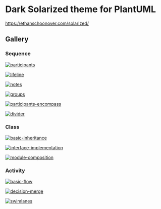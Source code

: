 # Dark Solarized theme for PlantUML

https://ethanschoonover.com/solarized/

## Gallery

<!-- gallery:start -->

### Sequence

[![participants](https://www.plantuml.com/plantuml/svg/~1UDfDaarkn20CXVT8t84U88Cwlz8igfdfpxgLUW6IC0rgWbCmggQdBy59QnReoT_3zfCuHJG1qz1BSOUT7QoAq9lWVcnRjIPygck0GNM8Opng7SptwiDXb-eKRMZ0e_MuQc3G49prUioDgj8cwi4uhsSjnZp4DMuq7jKhqoQg5m0fJ8CG59qpqyJlfQWX-RpFRIfUc2R3MeffcG1zUVN8D1asKkHD7TwexJFJPDXAqHeqjObsAZunJORTDABlROCEVCmZ_ZKPzb9y9PlilFaRqsGuI95lLJsKIEgeta5HRWxM19Qy76q8pKavsHAXY1pi22pHEDeltVw2S7eei0IIucHzMxx8Bv7sh8e0)](https://www.plantuml.com/plantuml/uml/~1UDfDaarkn20CXVT8t84U88Cwlz8igfdfpxgLUW6IC0rgWbCmggQdBy59QnReoT_3zfCuHJG1qz1BSOUT7QoAq9lWVcnRjIPygck0GNM8Opng7SptwiDXb-eKRMZ0e_MuQc3G49prUioDgj8cwi4uhsSjnZp4DMuq7jKhqoQg5m0fJ8CG59qpqyJlfQWX-RpFRIfUc2R3MeffcG1zUVN8D1asKkHD7TwexJFJPDXAqHeqjObsAZunJORTDABlROCEVCmZ_ZKPzb9y9PlilFaRqsGuI95lLJsKIEgeta5HRWxM19Qy76q8pKavsHAXY1pi22pHEDeltVw2S7eei0IIucHzMxx8Bv7sh8e0)

[![lifeline](https://www.plantuml.com/plantuml/svg/~1UDfTaB5g0p4CXdS_XOvs2bmC6JE4BA5RXxw1pbREfh8LPBc5FdqlJQw1R3-VzFq87PkXMY_i1ajK29emQlwXE4RKJpYh54XcbxRtNl5xEsTBVUgDD4WrghODKhnefkelIy_uLzDymLpzFJli9XWiVw4HI7N8EH2C1vXaWZqaOXPtpV-e4PyX8BERClFANrxVFawdzrMvNMT92IFireAPH6U2pMPP2yl8o2bPrmfHAa6k3-FEDJovmx2uaPWURkiXK6lE7Qd6wxz-0R8QQdG0)](https://www.plantuml.com/plantuml/uml/~1UDfTaB5g0p4CXdS_XOvs2bmC6JE4BA5RXxw1pbREfh8LPBc5FdqlJQw1R3-VzFq87PkXMY_i1ajK29emQlwXE4RKJpYh54XcbxRtNl5xEsTBVUgDD4WrghODKhnefkelIy_uLzDymLpzFJli9XWiVw4HI7N8EH2C1vXaWZqaOXPtpV-e4PyX8BERClFANrxVFawdzrMvNMT92IFireAPH6U2pMPP2yl8o2bPrmfHAa6k3-FEDJovmx2uaPWURkiXK6lE7Qd6wxz-0R8QQdG0)

[![notes](https://www.plantuml.com/plantuml/svg/~1UDfbKqsFcp0GlVChfcnELi7TMuLIj5artHwsFRJf6Jbu0bOCWsopqROglxt3HtPfAo7PFFkzUVCOxdnGBlIDZTw46Xi4JrOvynDrefKxmybH0tK8dS-aTEgILYRK_R7tw4fg0xOXBQcHv0osicETP9Bnib6cbSi-whY6AKsdsW0xQqhy2uaFDO8GdrH3lHS2xkaOW_BZ6aNJTKZoyGqogD5QWcIiuZ19eZHDuJknxs6mr5QWqQhdOG36ev71n5aX0pf7BGK4YwSG0Hnguu4V8OvajH0hI4eJ5BEyb2iqZXjgoNUgH1t7guCayS7HcIDBLcXHzAr6PqsBkYXM1yDmKK-eXo72LiDewRykTspXmft2YLoZGa0j9N2INbKuD-5CLGUWqnBdY_ZMyxVBRj_dslYEeq2zbIEKHsnex9mvHJ6pqbS3By6CacFkiEspcyst_STyLDxAFf_KIxBau6Pp__XZlounuLn3YFbAjlcoUzX_FUpoHVHwXGqkkfC5DXUSEUFKk13_Eg8dTBFNjukh2xElqjUUQ_9XD779uVWCMzDKsNLYvsbTXbPvZy5FyseQJfA7b7HlURLKaIywnkI32P_xO_B8IDgrrIzVAeiVtgMtl_DNStUy6_-PFnLE4j40)](https://www.plantuml.com/plantuml/uml/~1UDfbKqsFcp0GlVChfcnELi7TMuLIj5artHwsFRJf6Jbu0bOCWsopqROglxt3HtPfAo7PFFkzUVCOxdnGBlIDZTw46Xi4JrOvynDrefKxmybH0tK8dS-aTEgILYRK_R7tw4fg0xOXBQcHv0osicETP9Bnib6cbSi-whY6AKsdsW0xQqhy2uaFDO8GdrH3lHS2xkaOW_BZ6aNJTKZoyGqogD5QWcIiuZ19eZHDuJknxs6mr5QWqQhdOG36ev71n5aX0pf7BGK4YwSG0Hnguu4V8OvajH0hI4eJ5BEyb2iqZXjgoNUgH1t7guCayS7HcIDBLcXHzAr6PqsBkYXM1yDmKK-eXo72LiDewRykTspXmft2YLoZGa0j9N2INbKuD-5CLGUWqnBdY_ZMyxVBRj_dslYEeq2zbIEKHsnex9mvHJ6pqbS3By6CacFkiEspcyst_STyLDxAFf_KIxBau6Pp__XZlounuLn3YFbAjlcoUzX_FUpoHVHwXGqkkfC5DXUSEUFKk13_Eg8dTBFNjukh2xElqjUUQ_9XD779uVWCMzDKsNLYvsbTXbPvZy5FyseQJfA7b7HlURLKaIywnkI32P_xO_B8IDgrrIzVAeiVtgMtl_DNStUy6_-PFnLE4j40)

[![groups](https://www.plantuml.com/plantuml/svg/~1UDgDKK5E0p4ClESLvW7Rb6iFg8iGfu8GlC3DUhlHPkEGEAhAwqb2gLGuW0zEPCsCCvDj4eoI5wTkPAA58B73Q3zew0QCCuoH5vX4Gjfe7V6uEbYPyZudYeQza9ULuKLpjEHrA3fTaqbwGUlr-QvwPmr1TmVtlDz0dylSYpKebZsyqdkc94gX4qZP64ffp0uC9b8AIXLM9JULN_I-48BGe1IvLDzVJCpM3y0ZZ6XTZlzHUJmZA_0GEGTuEW4VFJZSaslZYuaT7s3JEegWcQ5bs32r77E0s_Lw3MAB-ylyIgC5yV3y1dsJk8383tyi-qRKyyjoxxbuYI2dG3zTNvj-SLH2XKY1i0HU9RQbrU__160PfGC0)](https://www.plantuml.com/plantuml/uml/~1UDgDKK5E0p4ClESLvW7Rb6iFg8iGfu8GlC3DUhlHPkEGEAhAwqb2gLGuW0zEPCsCCvDj4eoI5wTkPAA58B73Q3zew0QCCuoH5vX4Gjfe7V6uEbYPyZudYeQza9ULuKLpjEHrA3fTaqbwGUlr-QvwPmr1TmVtlDz0dylSYpKebZsyqdkc94gX4qZP64ffp0uC9b8AIXLM9JULN_I-48BGe1IvLDzVJCpM3y0ZZ6XTZlzHUJmZA_0GEGTuEW4VFJZSaslZYuaT7s3JEegWcQ5bs32r77E0s_Lw3MAB-ylyIgC5yV3y1dsJk8383tyi-qRKyyjoxxbuYI2dG3zTNvj-SLH2XKY1i0HU9RQbrU__160PfGC0)

[![participants-encompass](https://www.plantuml.com/plantuml/svg/~1UDfLa3rE0q4CHdkVmac_cNuB5AY09aLEuDqrcH7p9uy7K4wFiuiYqjdF_fui7vkIQ4yHTkevCROIISALbs4X-SGFAGczQcsZSqBVXqjGtwVUMEQIbRCUvf9SaS3PLVCCgwQvH26xlnfWLuKkYL2vN56bCqpb1_TlPf1C4SyiNs7cFLIx9ioXKbPyATEsTkwJCgN7wNEqm0DvBpu3vmKj1FVY_yR93X804-Fmj1bmHCyn5jWwmpVDdQwDmJKvukiAuMZosyz-0OU2Re40)](https://www.plantuml.com/plantuml/uml/~1UDfLa3rE0q4CHdkVmac_cNuB5AY09aLEuDqrcH7p9uy7K4wFiuiYqjdF_fui7vkIQ4yHTkevCROIISALbs4X-SGFAGczQcsZSqBVXqjGtwVUMEQIbRCUvf9SaS3PLVCCgwQvH26xlnfWLuKkYL2vN56bCqpb1_TlPf1C4SyiNs7cFLIx9ioXKbPyATEsTkwJCgN7wNEqm0DvBpu3vmKj1FVY_yR93X804-Fmj1bmHCyn5jWwmpVDdQwDmJKvukiAuMZosyz-0OU2Re40)

[![divider](https://www.plantuml.com/plantuml/svg/~1UDfrq34EmZ0C1T0zfp072DaHHS36oWtSrb2BnYw98oHEJsXXWysId_-NlC-6oKeStSe6YWHPHqpyfDxtc6vmIHfXC9lo9eI4Z_MLRIXjoPGw5IEnTQSnQ6AICDKSFyVa494bV6RdcWPEmiOuyXEDLQ1fd3kCt17u7HortS2XL2x6tGBET2-KpTKT-6fc_4FbIINJN76cYOp_nOlMomJuksR1M-yNZV_qjsvFqh_VzWAhxN0u)](https://www.plantuml.com/plantuml/uml/~1UDfrq34EmZ0C1T0zfp072DaHHS36oWtSrb2BnYw98oHEJsXXWysId_-NlC-6oKeStSe6YWHPHqpyfDxtc6vmIHfXC9lo9eI4Z_MLRIXjoPGw5IEnTQSnQ6AICDKSFyVa494bV6RdcWPEmiOuyXEDLQ1fd3kCt17u7HortS2XL2x6tGBET2-KpTKT-6fc_4FbIINJN76cYOp_nOlMomJuksR1M-yNZV_qjsvFqh_VzWAhxN0u)


### Class

[![basic-inheritance](https://www.plantuml.com/plantuml/svg/~1UDfjqKjE0p4C0D1zJX5shM2QVSMYWXKIGaZb0cxYPgBc9zkZgdpkpcI6gWMnSnBxsLOsB40ofAXkfCU4cai42k_eEWTqq7igIVSYbTV641nNFaW_x0P6iYKBPbdPaaoXWDdKqUacXas2aCrFh6m4PltMJeyW48lN7qhhMq8VM90MK-AJkzDJi6nl-v3T-NwflfI27Gk15Jrh3y0uYJC5jSRJWWyXLo18Cp5E-089Mrmf9A3JAqGKmURDpFQyxtFmlLo1VmfQ2sl7VQ-4omZtdrtt7wL-xLp6f4lDMYV8u97L1hDhN_0DZDAAUW00)](https://www.plantuml.com/plantuml/uml/~1UDfjqKjE0p4C0D1zJX5shM2QVSMYWXKIGaZb0cxYPgBc9zkZgdpkpcI6gWMnSnBxsLOsB40ofAXkfCU4cai42k_eEWTqq7igIVSYbTV641nNFaW_x0P6iYKBPbdPaaoXWDdKqUacXas2aCrFh6m4PltMJeyW48lN7qhhMq8VM90MK-AJkzDJi6nl-v3T-NwflfI27Gk15Jrh3y0uYJC5jSRJWWyXLo18Cp5E-089Mrmf9A3JAqGKmURDpFQyxtFmlLo1VmfQ2sl7VQ-4omZtdrtt7wL-xLp6f4lDMYV8u97L1hDhN_0DZDAAUW00)

[![interface-implementation](https://www.plantuml.com/plantuml/svg/~1UDgTaKrk0Z4CXVSvHRgZgaZsgAgGUe6HoWLCOcOY9Z_O3eX2xzuC1RMYwgOxwzd-tfEzP06I6aVr80D6r9n7eF2EVkw1jdf3EUf1fF32MeA3wOCCTLqPoUKacCIu76scWCcMnfbVC6mZX6IljGfjaZRWK7SmeWXsbFV18-cJqlgfK8X0nsjlzZXfu5o3VqiVIhaHcFNRBU2_KKrQWzlsb6lohtdCz9E_cZ9tXFk0XnkLC3M7cG_G4yJLiU1buJx1yzcOF_EfEx0nBx-kiT24kueihCjNYzMoUK__-GILAvUy)](https://www.plantuml.com/plantuml/uml/~1UDgTaKrk0Z4CXVSvHRgZgaZsgAgGUe6HoWLCOcOY9Z_O3eX2xzuC1RMYwgOxwzd-tfEzP06I6aVr80D6r9n7eF2EVkw1jdf3EUf1fF32MeA3wOCCTLqPoUKacCIu76scWCcMnfbVC6mZX6IljGfjaZRWK7SmeWXsbFV18-cJqlgfK8X0nsjlzZXfu5o3VqiVIhaHcFNRBU2_KKrQWzlsb6lohtdCz9E_cZ9tXFk0XnkLC3M7cG_G4yJLiU1buJx1yzcOF_EfEx0nBx-kiT24kueihCjNYzMoUK__-GILAvUy)

[![module-composition](https://www.plantuml.com/plantuml/svg/~1UDgDaR5k0Z4CXlSyXRj1ov6T2Gbrw506w0k4Y-ykQXAV71-7MlNTIGu6G5NLpR_y_SvlPvt4i0p1goVfC20ayeRT5zhA6lw4XYb09zAdbTPincNhf1iEGqAkAGf6MTOKDB73gFiyfvh691sCY_fQgzgRbE2ZgDTJJop8yAq0Nd1IiubximjeY8EHkVfHLy_-sFxbk27VSrnBO_mdliDeaJTbXvDSs2QBhGbOQkyYRiWJ5yTzyEUgketrI_SnoWD26Rb_VWNvc8rh1qOBOxwmMkT--PKp8CAJ2W00)](https://www.plantuml.com/plantuml/uml/~1UDgDaR5k0Z4CXlSyXRj1ov6T2Gbrw506w0k4Y-ykQXAV71-7MlNTIGu6G5NLpR_y_SvlPvt4i0p1goVfC20ayeRT5zhA6lw4XYb09zAdbTPincNhf1iEGqAkAGf6MTOKDB73gFiyfvh691sCY_fQgzgRbE2ZgDTJJop8yAq0Nd1IiubximjeY8EHkVfHLy_-sFxbk27VSrnBO_mdliDeaJTbXvDSs2QBhGbOQkyYRiWJ5yTzyEUgketrI_SnoWD26Rb_VWNvc8rh1qOBOxwmMkT--PKp8CAJ2W00)


### Activity

[![basic-flow](https://www.plantuml.com/plantuml/svg/~1UDerZqiEWa0GHFTpYlO0C7lOuDwLNi26QM3Y_DBTY7XwaUYkafVKg-f4aNM9mPnqfaWWEI3xDxdA8JzWv1nXLYtIMCkurfFNUUaN8HvoKafQ3pdQp9wIBNjFTTI8ZUYJ_MLpI4npoUZWzXV0GLlJd4i96mm1HK1q2pvDa9_4x1t9pgyqKI969PWm1E8Drdq5t57S2FIY0NZfjtkxUt8n7INtFVG10xrGXW00)](https://www.plantuml.com/plantuml/uml/~1UDerZqiEWa0GHFTpYlO0C7lOuDwLNi26QM3Y_DBTY7XwaUYkafVKg-f4aNM9mPnqfaWWEI3xDxdA8JzWv1nXLYtIMCkurfFNUUaN8HvoKafQ3pdQp9wIBNjFTTI8ZUYJ_MLpI4npoUZWzXV0GLlJd4i96mm1HK1q2pvDa9_4x1t9pgyqKI969PWm1E8Drdq5t57S2FIY0NZfjtkxUt8n7INtFVG10xrGXW00)

[![decision-merge](https://www.plantuml.com/plantuml/svg/~1UDera45B0p4GXU_v5IDus1xQt7SFRL44GTqIl7WgCPdTZIQJa4pG-kkDIxqzXc_UUxn3OPsv1YzkUC60KABNsVsWtLgTFs7ACS32d4elPTPVkzdnKjzhmMmYCHBlJ0moPeSaK_FPhZP51kr8NhLOGqH_Zuo68McFp0XcqJJZVX1kWkvqFTPaDQFTRw0z4tGNB1i1q1_jHoqCjoVr-7nKR-U7yUNrV3S-ZMeGw0j2Ht455RPoWD-kiAFvFwn1PDqaUbK9PkqzvWiKartYeTMBIHmQyBV3ByYlNwO0)](https://www.plantuml.com/plantuml/uml/~1UDera45B0p4GXU_v5IDus1xQt7SFRL44GTqIl7WgCPdTZIQJa4pG-kkDIxqzXc_UUxn3OPsv1YzkUC60KABNsVsWtLgTFs7ACS32d4elPTPVkzdnKjzhmMmYCHBlJ0moPeSaK_FPhZP51kr8NhLOGqH_Zuo68McFp0XcqJJZVX1kWkvqFTPaDQFTRw0z4tGNB1i1q1_jHoqCjoVr-7nKR-U7yUNrV3S-ZMeGw0j2Ht455RPoWD-kiAFvFwn1PDqaUbK9PkqzvWiKartYeTMBIHmQyBV3ByYlNwO0)

[![swimlanes](https://www.plantuml.com/plantuml/svg/~1UDfTa3rFmq0CXlVy2jCzkRrT6Z4WrghiDJatiNfV-9n40V7VIKv5HImdwsm_poiViwBew5trf0DvWXmT2d-IhItA3QuIFGogAU-D4PoRddKOtyTCqiMW5BJfeZTHc899AwSkc6mySZ3tkYgIAgqFAyS0ktDnjQCEKNRmLG7itv959RWy8FKZY-D-q6PhNGxRy7FqdXKwXpc3PUm5FUXCUCk7wlklQNL4Zrjzzvm8BQpPhzoR7fqZMPe5lIlS5meaMuosKvvO5qX24zFy7tigl_GR_ZNaH9s2KB0aPE5EBj0s9OaJGHgTMoS-HigwuRB6L1tNZUtyFuBsY-K0)](https://www.plantuml.com/plantuml/uml/~1UDfTa3rFmq0CXlVy2jCzkRrT6Z4WrghiDJatiNfV-9n40V7VIKv5HImdwsm_poiViwBew5trf0DvWXmT2d-IhItA3QuIFGogAU-D4PoRddKOtyTCqiMW5BJfeZTHc899AwSkc6mySZ3tkYgIAgqFAyS0ktDnjQCEKNRmLG7itv959RWy8FKZY-D-q6PhNGxRy7FqdXKwXpc3PUm5FUXCUCk7wlklQNL4Zrjzzvm8BQpPhzoR7fqZMPe5lIlS5meaMuosKvvO5qX24zFy7tigl_GR_ZNaH9s2KB0aPE5EBj0s9OaJGHgTMoS-HigwuRB6L1tNZUtyFuBsY-K0)

<!-- gallery:end -->